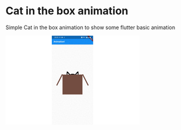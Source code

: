 # Cat in the box animation
Simple Cat in the box animation to show some flutter basic animation

![](https://github.com/edubskiy/cat-in-the-box-animation/blob/master/assets/cat-in-the-box.gif)
